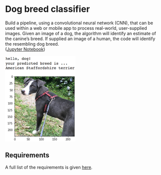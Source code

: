 [//]: # (Image References)

[image1]: ./images/sample_dog_output.png "Sample Output"

# Dog breed classifier

Build a pipeline, using a convolutional neural network (CNN), that can be used within a web or mobile app to process real-world, user-supplied images. Given an image of a dog, the algorithm will identify an estimate of the canine’s breed. If supplied an image of a human, the code will identify the resembling dog breed.  
([Jupyter Notebook](https://nbviewer.jupyter.org/github/vgkortsas/Online_courses/blob/master/Udacity_Deep_Learning_Nanodegree/Dog_Breed_Classifier/dog_app.ipynb))

![Sample Output][image1]




## Requirements
A full list of the requirements is given [here](https://github.com/vgkortsas/Online_courses/blob/master/Udacity_Deep_Learning_Nanodegree/Dog_Breed_Classifier/requirements.txt).